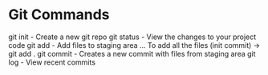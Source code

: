 # Git Commands

git init - Create a new git repo
git status - View the changes to your project code
git add - Add files to staging area
... To add all the files (init commit) -> git add .
git commit - Creates a new commit with files from staging area
git log - View recent commits
